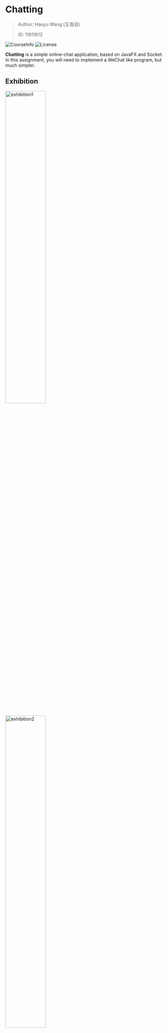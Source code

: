 # Chatting

> Author: Haoyu Wang (王浩羽)
>
> ID: 11911612

![CourseInfo](https://img.shields.io/badge/sustech--cs209-23sp%3Aassign2-brightgreen) ![License](https://img.shields.io/github/license/hezean/chatting)

**Chatting** is a simple online-chat application, based on JavaFX and Socket. In this assignment, you will need to implement a WeChat like program, but much simpler.

## Exhibition

<img src="img\GUI\exhibition1.png" alt="exhibition1" width=50% />

<img src="img\GUI\exhibition2.png" alt="exhibition2" width=50% />

## Introduction

+ Server: multithreading + thread pool: 每个线程负责连接一个Client请求
+ Client GUI: JavaFX - 前后端分离: 一个fxml文件对应于一个独立的Controller程序.
  + `fxml`文件为静态文件, 包含GUI的全部组件
  + `Controller`程序为控制层, 负责处理Client后端和前端GUI的交互逻辑
+ Client 后端: 
  + `Client` 类: 该类独立于控制层存在, 其功能包括
    + 连接服务器
    + 发送请求
    + 发送消息
    + 接受信息并处理
    + 安全关闭客户端并与服务器断开连接
  + multithreading: `Client`类中一个专门的线程负责随时接收Server发送至Client的信息, 并根据消息类型及内容转发给各控制层内的Controller或调用Controller的方法. 其中, 消息的转发使用`Pipe Input/Output Stream`进行线程间的通讯.
+ Communication: 将socket的`Input/Output Stream`传入`Object Input/Output Stream`进行通信, 通过对象序列化的方式转递信息.



## Assignment Requirement

+ Server & Users (70 points)
  - [x] Server maintain a list of users that are currently connected to the Server
  - [x] Client can see a list of other users that are currently available to chat
  - [x] Client can select another user to start a one-to-one chat
  - [x] Client select multiple users to start a group chat
  - [x] Client can send text messages and receive the messages
  - [x] Client can send emojis
+ GUI (15 points)
  - [x] Use javafx to implement GUI
  - [x] Main panel to show a list of chats
  - [x] Chat room: a separate chatroom window created for the chat
+ Exception Handling (15 points)
  - [x] When one Client is offline, other clients that have chat with the offline client will receive one  Server message in his chat content that notifies the client is offline.
  - [x] When Server is offline, all online clients will get a dialog window that notifies the Server is offline. Then the clients can check only history messages of the last chat. He can not begin a one-to-one chat or a group chat.
+ Bonus (12 points)
  - [x] Account Management: the server could support user registration and login.
  - [x] Sorted Chat List: user could see a list of available chats, sorted by their recent chat activities
  - [x] Chat History: client can get the chat history.
  - [ ] File Transfer



## Quick Start

### Install the Project

We will define the commonly used constants and models in the `chatting-common` model,
which is the dependency of `chatting-client` and `chatting-server`.

Now, the first thing you need to do is to install the parent pom into the local maven repository.

```shell
mvn install
```

If you are a Windows user who has not configured Maven environment variables, you can run this command in IDEA by several ways as below:

- double click the Ctrl key in IDEA to bring up a "Run Anything" pop-up window, then enter the command
- click the "Execute Maven Goal" button on the top of Maven side bar, then enter the command
- simply click on the "install" option in the "Lifecycle" folder of Maven side bar

<p align="center">
  <img  src="img/assets/mvn_command.jpg" width=30%>
</p>




Each time after modifing the codes in `chatting-common`, subproject needs to be reinstalled.

```shell
mvn install -pl chatting-common
```

### Run the Server

Ffind the `Main` class under the `chatting-server` model. Run the `main` method.

### Run the Client

If you are using JDK 1.8 with JavaFX bundled, you may find the `Main` class under the `chatting-client` model, and run the `main` method to start a client. Note that you can start multiple clients by clicking the _run_ button several times.

If you are using JDK in any higher version, please use the `javafx` plugin to run the client.

```shell
mvn javafx:run -pl chatting-client
```

Alternatively, you can find the goal in the plugin list, and click on it:

<img src="img/assets/idea-maven-javafx-plugin.png" width=30% />



## Server

### properties

+ `clients`: a list that represents current online clients. 
+ `groupsMap`: record all chat group, including one-to-one and multi-user. A group uses ID to identify. A chat group object mainly have id, name and maintain a message list.

### Behavior

Server receives the **Request** or **Message** from a Client, records messary info and returns a response to the Client.



## Client

### properties

+ `currentUsername`: username is unique
+ `onlineUserCnt`: current online user number(contain current user himself)
+ `userList`: other current online user list (not contain current user himself)
+ `chatGroupList` (id, group name): all of the current chat groups, contain one-to-one and multi-user chat group. 无论是一对一的聊天还是多人聊天，处理方式均相同，放在同一列表中
+ `currentChatId`: the id of current chat. 当前打开的聊天的id，使用id来确定唯一聊天，而不是聊天名字或群内用户
+ `chatContentList`: the content of current chat

### Operation

1. create one-to-one chat
   + select one user and click button "ok" to try to create one-to-one chat
     + if chat has existed in `chatGroupList` : set `currentChatId` 
     + else: send `CreateChatGroup Request` to Server, when get return message, set `currentChatId`
   + your chat content will focus on the one-to-one chat you want immediately.
2. create group chat
   + input group chat name, select several users and click button "ok" to create a multi-user chat
   + you can always create group chat successfully, including the same group name or the same group users
   +  send `CreateChatGroup Request` to Server, when get return message, set `currentChatId`
   +  your chat content will focus on the group chat you created immediately
3. select a chat
   + select a chat in `chatGroupList`, set  `currentChatId` 
   + update content when next "Request to Server"
4. send message
   + send a `Message` to Server
   + text can't be empty
5. Request to Server periodically
   + online user list (and number)
   + chat group list: other user may start a new chat with current user
   + chat content list: update chat content (1. other user may send new message; 2. current user may open another chat)

### Exceptions and Functions

#### Connect

1. Connecting Server is failed

   <img src="img\C-connectFailed.png" alt="C-connectFailed" width=50%; />

#### Login

1. username or password is empty

   <img src="img\L-emptyWrong.png" alt="L-emptyWrong" width=50%; />

2. username does not exist

   <img src="img\L-userNotExist.png" alt="L-userNotExist" width=50%; />

3. password is wrong

   <img src="img\L-pwdWrong.png" alt="L-pwdWrong" width=50%; />

4. user has already been online

   <img src="img\L-userOnlineWrong.png" alt="L-userOnlineWrong" width=50%; />

5. if use can login, he will go to the Chat GUI:

   <img src="img\GUI\chatGUI.png" alt="chatGUI" width=70% />

#### Signup

1. username has already exists

   <img src="img\S-userExistWrong.png" alt="S-userExistWrong" width=50%; />

2. signup successfully

<img src="img\S-Success.png" alt="S-Success" width=50%; />

#### emoji

<img src="img\GUI\emoji.png" alt="emoji" width=70% />

#### sorted chat list

1. User a send a message "A" in group chat xxx, then xxx will be the first chat in the chat list:

<img src="C:\Users\Haoyu\Desktop\Chatting\img\GUI\sortedChat1.png" alt="sortedChat1" width=70% />

2. Then user a send another message "B" in one-to-one chat with user b. This private chat becomes the last active chat and be the first chat.

<img src="img\GUI\sortedChat2.png" alt="sortedChat2" width=70% />

#### chat history

1. User a is offline

<img src="img\GUI\chatHistory1.png" alt="chatHistory1" width=70% />

2. User a is online again, and he can get history messages.

<img src="img\GUI\chhatHistory2.png" alt="chhatHistory2" width=70% />

## Design

1. `Message`对象: 该对象专门用于储存一条消息, 其属性包含:
   + timestamp: 时间戳, 记录发出消息时的时间
   + sentBy: String类型, 发送者. 可为某个用户的名称或"Server"
   + sendTo: int类型, 表示想要发送到的聊天id, 每一个Server中维护的聊天都用id唯一表示
   + data: 信息内容
2. 将私聊和群聊视为近乎相同的对象, 称为`ChatGroup`. 它仅通过一个属性加以区分私聊和群聊, 而在行为上没有区别. 所有`ChatGroup`都会被维护在服务器端. 当用户向服务器申请开通任意一类聊天时, 服务器端将创建一个新的`ChatGroup`对象, 该对象包含属性如下:
   + id: 用以唯一确定一个聊天
   + name: 对于群聊, 储存自定义的群聊名称; 对于私聊, 不储存内容
   + owner: 群主, 即申请创建聊天的用户
   + users: 参与该聊天的用户列表
   + type: 该聊天的类型时私聊或群聊
   + record: 消息记录, 以`Message`对象储存
   + lastActiveTime: 最后一个消息的时间, 用以在用户界面以聊天活跃时间为顺序进行排序

3. 请求与回应: 为完成聊天功能, 客户端将根据需求向服务器端发送一系列的请求, 服务器收到请求后会做出回应. 整个过程通过java socket完成. 建立连接后, 客户端可能发出的请求类型及对应的回应分为以下数种:

   + signup: 申请注册

   + login: 申请登录

   + UserList: 申请在线用户列表. 服务器将返回所有在线用户列表

   + ChatGroupList: 申请本用户所在的全部聊天(包括私聊和群聊), 服务器将以`LocalGroup`的数据类型返回聊天列表. `LocalGroup`仅包含以下属性:

     + id: 识别聊天的唯一标识符, 在用户向某个聊天发送消息时, 将指定该参数

     + name: 用于显示在GUI上的聊天名称, 私聊将显示另一个用户的名称, 群聊直接显示群名

     + type: 用于辨别该聊天是私聊还是群聊

     服务器在发送`LocalGroup`列表时, 将会把列表的顺序以及这三个属性均维护正确. 

     只传递一个聊天的部分信息而不是完整信息的原因是: 用户每次都会请求全部聊天列表, 若此时将全部聊天的全部聊天记录发送, 会传递大量数据且很多数据是冗余的. 因此, 用户维护聊天信息的部分, 并不在该请求中实现.

   + MessageList: 申请给定聊天id的全部聊天内容. 服务器将返回`Message`列表

   + CreateChatGroup: 申请开一个新的聊天(包括私聊和群聊), 服务器会判断是否允许开启新聊天 (开群聊没有限制, 可以开重名群聊, 也可以开多个包含相同用户的群聊; 开私聊的情况, 两个用户之间仅能存在一个私聊). 最终, 服务器返回一个聊天id (新聊天id或已存在的老聊天id).

   + Disconnect: 通知服务器断开连接, 服务器将安全地回收各种资源, 维护用户列表, 通知各群聊或其他用户该用户下线.

   为保证客户端始终能够获取最新的数据, 本工程的实现方式为, 客户端周期性地向服务器发出UserList, ChatGroupList, MessageList三个申请, 并将服务器返回的信息展示在GUI上.

4. 线程间通信: 用户接受消息的线程和javafx的线程之间常常需要进行通信, 这里根据需求采用了两种方式: 

   + 直接转发收到的信息: 采用java中的`Pipe Input/Output Stream`直接将收到的信息转发给指定线程, 在Connect, Signup, Login阶段多采用这种方式.
   + 调用其他线程的方法: java多线程中, 对象是可以共享的, 因此只要维护好共享对象, 就可以直接调用该对象中需要的方法, 在Chat阶段采用该方式.



## Exception

处理在使用过程中, 因为网络问题所导致的一些异常. 期望在这些异常发生时, 程序可以优雅地将它们反馈给用户. 避免程序突然退出, 或者爆出很多红色地异常提示.

1. One Client is offline: Server will give all chats of this offline user a extra message to notify he is offline

   <img src="img\O-offline.png" alt="O-offline" width=70%; />

   If the offline client is online again, all his chat will get an extra message from Server: "User 'x' is online":

   <img src="img\O-onlineAgain.png" alt="O-onlineAgain" width=70%; />

2. Server is down: all user will be notified. User can quit by himself elegantly. User can only check the last chat messages. He can not create a new one-to-one chat or group chat.

   <img src="img\SO-serverOffline.png" alt="SO-serverOffline" width=70%; />

   If Client sends message, he will get:

   <img src="img\SO-send.png" alt="SO-send" width=70%; />

   And Online User is set to be zero.



## Difficulty

1. `ListView` 控件, 在被选中时, 会发生高频刷新闪烁问题: C#有double buffer的解决措施, 但是javafx没找到好办法. 暂且使用0.5s进行一次刷新的方式缓解.

2. javafx的fxml文件编写较复杂: 采用图形化界面 *javafx Scene Builder* 进行界面构建, 非常高效.

3. 客户端GUI界面关闭后, 该用户仍然在连接着服务器, 原因是仍有未处理的线程占用系统资源或占用端口: 在类`Client`中增加`close()`方法, 当负责GUI界面的线程关闭时, 需要执行该`close()`方法, 将其他必要的线程也全部终止, 并向Server发出`Disconnect`请求.

4. 回车发送消息：[JavaFX 实现回车发送信息，Ctrl+Enter换行](https://blog.csdn.net/wangpaiblog/article/details/121506912)

   为TextArea添加key press监听器, 当收到Enter后, 将判定发送消息或换行.

5. 发表情: 使用依赖emoji-java处理表情, 非常方便.

   [emoji-java: The missing emoji library for Java](https://github.com/vdurmont/emoji-java)

   [轻量级工具emoji-java处理emoji表情字符](https://blog.csdn.net/qq_44799924/article/details/117114788)

6. 发文件: 尚未解决

7. 其他设计思路及优化:

   + 对于私聊, 在两个用户之间建立管道进行通讯. 这种方式有更快的通讯速度和安全性, 即使服务器因为请求多而迟缓, 私聊的通讯也可以不受影响;
   + 客户端在本地储存全部群聊的聊天记录, 而不是仅当前群聊的聊天记录. 这样在离线时, 客户端仍然可以查看所有的聊天记录. 但这可能涉及到了各个用户端聊天记录与服务器端的同步问题.
   + 目前的设计中, 在更新聊天记录时, 服务端会发送全部聊天记录. 可以通过客户端申请聊天记录时, 增加参数时间戳, 表示仅申请该时间后的聊天记录, 服务器将发送这一小部分聊天记录, 效率更高.



## GUI Color Design

<img src="img\GUI\color.jpg" alt="color" width=80% />



## License

This project is licensed under the MIT License - see the [LICENSE](LICENSE) file for details.
